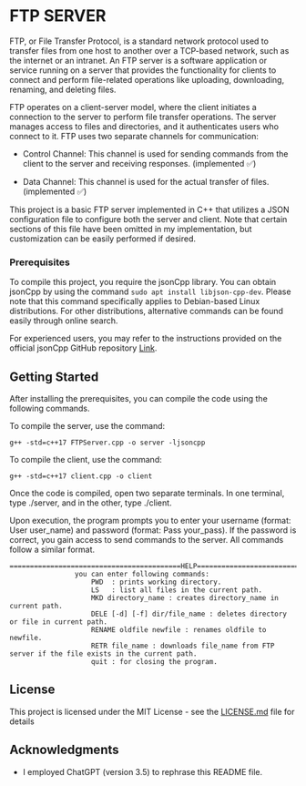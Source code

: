# FTP SERVER
FTP, or File Transfer Protocol, is a standard network protocol used to transfer files from one host to another over a TCP-based network, such as the internet or an intranet. An FTP server is a software application or service running on a server that provides the functionality for clients to connect and perform file-related operations like uploading, downloading, renaming, and deleting files.

FTP operates on a client-server model, where the client initiates a connection to the server to perform file transfer operations. The server manages access to files and directories, and it authenticates users who connect to it. FTP uses two separate channels for communication:

* Control Channel: This channel is used for sending commands from the client to the server and receiving responses. (implemented :white_check_mark:)

* Data Channel: This channel is used for the actual transfer of files. (implemented :white_check_mark:)

This project is a basic FTP server implemented in C++ that utilizes a JSON configuration file to configure both the server and client. Note that certain sections of this file have been omitted in my implementation, but customization can be easily performed if desired.

### Prerequisites

To compile this project, you require the jsonCpp library. You can obtain jsonCpp by using the command ```sudo apt install libjson-cpp-dev```. Please note that this command specifically applies to Debian-based Linux distributions. For other distributions, alternative commands can be found easily through online search.

For experienced users, you may refer to the instructions provided on the official jsonCpp GitHub repository [Link](https://github.com/open-source-parsers/jsoncpp).


## Getting Started
After installing the prerequisites, you can compile the code using the following commands.

To compile the server, use the command:
```
g++ -std=c++17 FTPServer.cpp -o server -ljsoncpp
```
To compile the client, use the command:
```
g++ -std=c++17 client.cpp -o client
```
Once the code is compiled, open two separate terminals. In one terminal, type ./server, and in the other, type ./client.

Upon execution, the program prompts you to enter your username (format: User user_name) and password (format: Pass your_pass). If the password is correct, you gain access to send commands to the server. All commands follow a similar format.

```
==========================================HELP==================================================
                you can enter following commands:
                    PWD  : prints working directory.
                    LS   : list all files in the current path.
                    MKD directory_name : creates directory_name in current path.
                    DELE [-d] [-f] dir/file_name : deletes directory or file in current path.
                    RENAME oldfile newfile : renames oldfile to newfile.
                    RETR file_name : downloads file_name from FTP server if the file exists in the current path. 
                    quit : for closing the program.

```


<!-- 
### Installing

A step by step series of examples that tell you how to get a development env running

Say what the step will be

```
Give the example
```

And repeat

```
until finished
```

End with an example of getting some data out of the system or using it for a little demo -->

<!-- ## Running the tests

Explain how to run the automated tests for this system

### Break down into end to end tests

Explain what these tests test and why

```
Give an example
```

### And coding style tests

Explain what these tests test and why

```
Give an example
```

## Deployment

Add additional notes about how to deploy this on a live system

## Built With

* [Dropwizard](http://www.dropwizard.io/1.0.2/docs/) - The web framework used
* [Maven](https://maven.apache.org/) - Dependency Management
* [ROME](https://rometools.github.io/rome/) - Used to generate RSS Feeds

## Contributing

Please read [CONTRIBUTING.md](https://gist.github.com/PurpleBooth/b24679402957c63ec426) for details on our code of conduct, and the process for submitting pull requests to us.

## Versioning

We use [SemVer](http://semver.org/) for versioning. For the versions available, see the [tags on this repository](https://github.com/your/project/tags). 

## Authors

* **Billie Thompson** - *Initial work* - [PurpleBooth](https://github.com/PurpleBooth)

See also the list of [contributors](https://github.com/your/project/contributors) who participated in this project. -->

## License

This project is licensed under the MIT License - see the [LICENSE.md](https://github.com/Szpilman2/FTPSERVER/blob/main/LICENSE) file for details

## Acknowledgments

* I employed ChatGPT (version 3.5) to rephrase this README file.
